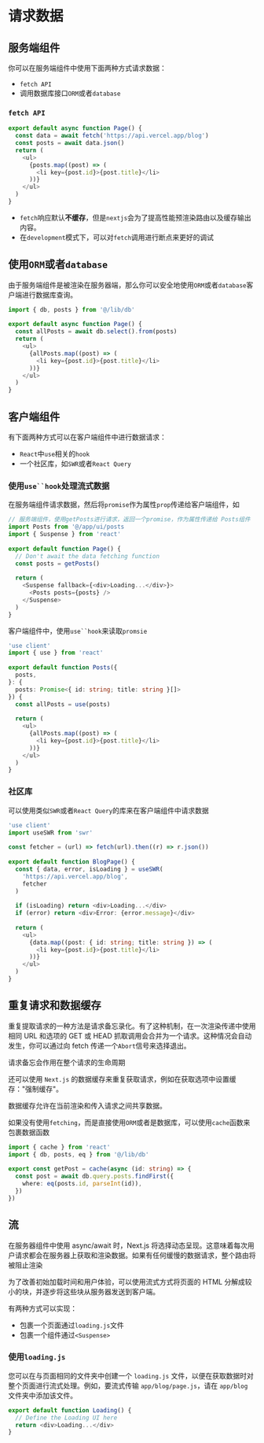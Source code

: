 # 请求数据

## 服务端组件

你可以在服务端组件中使用下面两种方式请求数据：

- `fetch API`
- 调用数据库接口`ORM`或者`database`

### `fetch API`

```ts
export default async function Page() {
  const data = await fetch('https://api.vercel.app/blog')
  const posts = await data.json()
  return (
    <ul>
      {posts.map((post) => (
        <li key={post.id}>{post.title}</li>
      ))}
    </ul>
  )
}
```

- `fetch`响应默认**不缓存**，但是`nextjs`会为了提高性能预渲染路由以及缓存输出内容。
- 在`development`模式下，可以对`fetch`调用进行断点来更好的调试

## 使用`ORM`或者`database`

由于服务端组件是被渲染在服务器端，那么你可以安全地使用`ORM`或者`database`客户端进行数据库查询。

```ts
import { db, posts } from '@/lib/db'
 
export default async function Page() {
  const allPosts = await db.select().from(posts)
  return (
    <ul>
      {allPosts.map((post) => (
        <li key={post.id}>{post.title}</li>
      ))}
    </ul>
  )
}
```

## 客户端组件

有下面两种方式可以在客户端组件中进行数据请求：

- `React`中`use`相关的`hook`
- 一个社区库，如`SWR`或者`React Query`

### 使用`use``hook`处理流式数据

在服务端组件请求数据，然后将`promise`作为属性`prop`传递给客户端组件，如

```ts
// 服务端组件，使用getPosts进行请求，返回一个promise，作为属性传递给 Posts组件
import Posts from '@/app/ui/posts
import { Suspense } from 'react'
 
export default function Page() {
  // Don't await the data fetching function
  const posts = getPosts()
 
  return (
    <Suspense fallback={<div>Loading...</div>}>
      <Posts posts={posts} />
    </Suspense>
  )
}
```

客户端组件中，使用`use``hook`来读取`promsie`

```ts
'use client'
import { use } from 'react'
 
export default function Posts({
  posts,
}: {
  posts: Promise<{ id: string; title: string }[]>
}) {
  const allPosts = use(posts)
 
  return (
    <ul>
      {allPosts.map((post) => (
        <li key={post.id}>{post.title}</li>
      ))}
    </ul>
  )
}
```

### 社区库

可以使用类似`SWR`或者`React Query`的库来在客户端组件中请求数据

```ts
'use client'
import useSWR from 'swr'
 
const fetcher = (url) => fetch(url).then((r) => r.json())
 
export default function BlogPage() {
  const { data, error, isLoading } = useSWR(
    'https://api.vercel.app/blog',
    fetcher
  )
 
  if (isLoading) return <div>Loading...</div>
  if (error) return <div>Error: {error.message}</div>
 
  return (
    <ul>
      {data.map((post: { id: string; title: string }) => (
        <li key={post.id}>{post.title}</li>
      ))}
    </ul>
  )
}
```

## 重复请求和数据缓存

重复提取请求的一种方法是请求备忘录化。有了这种机制，在一次渲染传递中使用相同 URL 和选项的 GET 或 HEAD 抓取调用会合并为一个请求。这种情况会自动发生，你可以通过向 fetch 传递一个`Abort`信号来选择退出。

请求备忘会作用在整个请求的生命周期

还可以使用 `Next.js` 的数据缓存来重复获取请求，例如在获取选项中设置缓存："强制缓存"。

数据缓存允许在当前渲染和传入请求之间共享数据。

如果没有使用`fetching`，而是直接使用`ORM`或者是数据库，可以使用`cache`函数来包裹数据函数

```ts
import { cache } from 'react'
import { db, posts, eq } from '@/lib/db'
 
export const getPost = cache(async (id: string) => {
  const post = await db.query.posts.findFirst({
    where: eq(posts.id, parseInt(id)),
  })
})
```

## 流

在服务器组件中使用 async/await 时，Next.js 将选择动态呈现。这意味着每次用户请求都会在服务器上获取和渲染数据。如果有任何缓慢的数据请求，整个路由将被阻止渲染

为了改善初始加载时间和用户体验，可以使用流式方式将页面的 HTML 分解成较小的块，并逐步将这些块从服务器发送到客户端。

有两种方式可以实现：

- 包裹一个页面通过`loading.js`文件
- 包裹一个组件通过`<Suspense>`

### 使用`loading.js`

您可以在与页面相同的文件夹中创建一个 `loading.js` 文件，以便在获取数据时对整个页面进行流式处理。例如，要流式传输 `app/blog/page.js`，请在 `app/blog` 文件夹中添加该文件。

```ts
export default function Loading() {
  // Define the Loading UI here
  return <div>Loading...</div>
}
```

